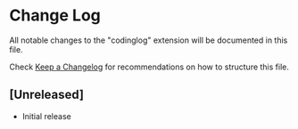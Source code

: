 # Change Log

All notable changes to the "codinglog" extension will be documented in this file.

Check [Keep a Changelog](http://keepachangelog.com/) for recommendations on how to structure this file.

## [Unreleased]

- Initial release
